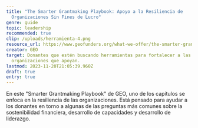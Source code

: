 ```yaml
---
title: "The Smarter Grantmaking Playbook: Apoyo a la Resiliencia de
  Organizaciones Sin Fines de Lucro"
genre: guide
topic: leadership
recommended: true
clip: /uploads/herramienta-4.png
resource_url: https://www.geofunders.org/what-we-offer/the-smarter-grantmaking-playbook/support-nonprofit-resilience
creator: GEO
target: Donantes que estén buscando herramientas para fortalecer a las
  organizaciones que apoyan.
lastmod: 2023-11-20T21:05:39.960Z
draft: true
entry: true
---
```

<!--StartFragment-->

En este "Smarter Grantmaking Playbook" de GEO, uno de los capítulos se enfoca en la resiliencia de las organizaciones. Está pensado para ayudar a los donantes en torno a algunas de las preguntas más comunes sobre la sostenibilidad financiera, desarrollo de capacidades y desarrollo de liderazgo.

<!--EndFragment-->